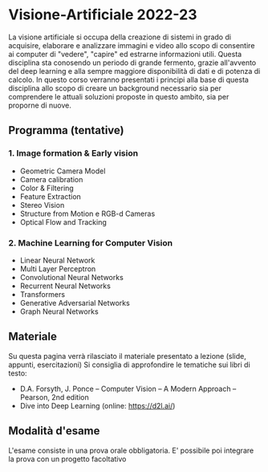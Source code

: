 # Visione-Artificiale 2022-23

La visione artificiale si occupa della creazione di sistemi in grado di acquisire, elaborare e analizzare immagini e video allo scopo di consentire ai computer di "vedere", "capire" ed  estrarne informazioni utili.
Questa disciplina sta conosendo un periodo di grande fermento, grazie all'avvento del deep learning e alla sempre maggiore disponibilità di dati e di potenza di calcolo.
In questo corso verranno presentati i principi alla base di questa disciplina allo scopo di creare un background necessario sia per comprendere le attuali soluzioni proposte in questo ambito, sia per proporne di nuove.


## Programma (tentative)

### 1.	Image formation & Early vision
  - Geometric Camera Model
  - Camera calibration
  -	Color & Filtering
  - Feature Extraction
  - Stereo Vision
  -	Structure from Motion e RGB-d Cameras  
  - Optical Flow and Tracking

### 2. Machine Learning for Computer Vision
  - Linear Neural Network  
  - Multi Layer Perceptron
  - Convolutional Neural Networks
  - Recurrent Neural Networks
  - Transformers
  - Generative Adversarial Networks 
  - Graph Neural Networks
  
  ## Materiale
  
  Su questa pagina verrà rilasciato il materiale presentato a lezione (slide, appunti, esercitazioni)
  Si consiglia di approfondire le tematiche sui libri di testo:
  
  - D.A. Forsyth, J. Ponce   –   Computer Vision – A Modern Approach   –   Pearson, 2nd edition
  - Dive into Deep Learning (online: https://d2l.ai/)
  
  
  ## Modalità d'esame
  
  L'esame consiste in una prova orale obbligatoria. E' possibile poi integrare la prova con un progetto facoltativo
